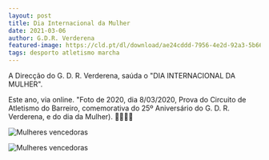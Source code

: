 ```yaml
---
layout: post
title: Dia Internacional da Mulher
date: 2021-03-06
author: G.D.R. Verderena
featured-image: https://cld.pt/dl/download/ae24cddd-7956-4e2d-92a3-5b6625509fb9/IMG_7237.jpg?download=true
tags: desporto atletismo marcha
---
```


A Direcção do G. D. R. Verderena, saúda o "DIA INTERNACIONAL DA MULHER".

Este ano, via online. "Foto de 2020, dia 8/03/2020, Prova do Circuito de Atletismo do Barreiro, comemorativa do 25º Aniversário do G. D. R. Verderena, e do dia da Mulher). 🌷💐🌺🌼

![Mulheres vencedoras](https://cld.pt/dl/download/223af042-1011-422a-b5e5-b02d3af29bb2/8marco2020.jpg?download=true)

![Mulheres vencedoras](https://cld.pt/dl/download/ae24cddd-7956-4e2d-92a3-5b6625509fb9/IMG_7237.jpg?download=true)
